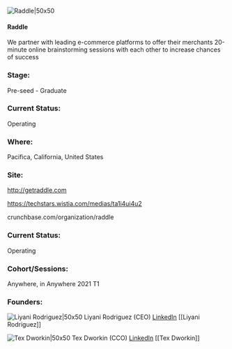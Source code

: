

![Raddle|50x50](https://apimg.techstars.com/profiles/1658267315214_408527.png)

#### Raddle
We partner with leading e-commerce platforms to offer their merchants 20-minute online brainstorming sessions with each other to increase chances of success

### Stage: 
Pre-seed - Graduate 

### Current Status: 
Operating

### Where:
Pacifica, California, United States

### Site:
http://getraddle.com

https://techstars.wistia.com/medias/ta1i4ui4u2

crunchbase.com/organization/raddle

### Current Status: 
Operating

### Cohort/Sessions: 
Anywhere, in Anywhere 2021 T1

### Founders: 

![Liyani Rodriguez|50x50](https://apimg.techstars.com/connect/images/image_files/5fe40c72b9541a00a3000024/original/160A1056-Edit.jpg) Liyani Rodriguez (CEO) [LinkedIn](https://linkedin.com/in/liyanirodriguez) [[Liyani Rodriguez]]

![Tex Dworkin|50x50](https://apimg.techstars.com/connect/images/image_files/5fe8df63b9541a00a300002d/original/Tex_Dworkin.jpg) Tex Dworkin (CCO) [LinkedIn](https://linkedin.com/in/texdworkin) [[Tex Dworkin]]


